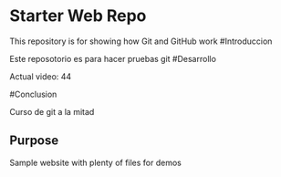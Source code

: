 # Starter Web Repo


This repository is for showing how Git and GitHub work
#Introduccion 

Este reposotorio es para hacer pruebas git
#Desarrollo

Actual video: 44

#Conclusion

Curso de git a la mitad 

## Purpose

Sample website with plenty of files for demos

